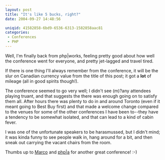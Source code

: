 ```yaml
---
layout: post
title: "It's like 5 bucks, right?"
date: 2004-09-27 14:48:56

uniqid: 41582858-6bd9-6536-6313-1582858aac81
categories: 
 - Conferences
 - PHP
---
```

<p>Well, I'm finally back from php|works, feeling pretty good about how well the conference went for everyone, and pretty jet-lagged and travel tired.   </p>
<p>If there is one thing I'll always remember from the conference, it will be the slur on Canadian currency value from the title of this post; it got a <b>lot</b> of mileage (all in good spirits though!).   </p>
<p>The conference seemed to go very well; I didn't see (m)?any attendees playing truant, and that suggests the there was enough going on to satisfy them all.  After hours there was plenty to do in and around Toronto (even if it meant going to Best Buy first) and that made a welcome change compared to the venues for some of the other conferences I have been to--they have a tendency to be somewhat isolated, and that can lead to a kind of cabin fever.   </p>
<p>I was one of the unfortunate speakers to be harasmussed, but I didn't mind; it was kinda funny to see people walk in, hang around for a bit, and then sneak out carrying the vacant chairs from the room.   </p>
<p>Thumbs up to <a href="http://blogs.phparch.com/mt/">Marco</a> and <a href="http://phparch.com/">php|a</a> for another great conference! :-)  </p>

